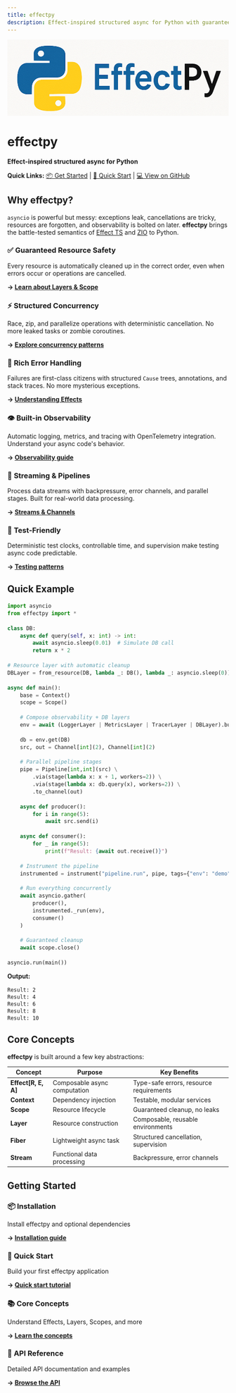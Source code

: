 ```yaml
---
title: effectpy
description: Effect-inspired structured async for Python with guaranteed resource safety, rich error handling, and built-in observability
---
```


![effectpy logo](https://raw.githubusercontent.com/stukennedy/effectpy/main/img/effectpy.png)

# effectpy

**Effect-inspired structured async for Python**

**Quick Links:** [📦 Get Started](installation.md) | [🚀 Quick Start](quickstart.md) | [💻 View on GitHub](https://github.com/stukennedy/effectpy)

## Why effectpy?

`asyncio` is powerful but messy: exceptions leak, cancellations are tricky, resources are forgotten, and observability is bolted on later. **effectpy** brings the battle-tested semantics of [Effect TS](https://effect.website) and [ZIO](https://zio.dev) to Python.

### ✅ **Guaranteed Resource Safety**
Every resource is automatically cleaned up in the correct order, even when errors occur or operations are cancelled.

**→ [Learn about Layers & Scope](concepts/layers_scope.md)**

### ⚡ **Structured Concurrency**  
Race, zip, and parallelize operations with deterministic cancellation. No more leaked tasks or zombie coroutines.

**→ [Explore concurrency patterns](guides/concurrency.md)**

### 🐛 **Rich Error Handling**
Failures are first-class citizens with structured `Cause` trees, annotations, and stack traces. No more mysterious exceptions.

**→ [Understanding Effects](concepts/effects.md)**

### 👁️ **Built-in Observability**
Automatic logging, metrics, and tracing with OpenTelemetry integration. Understand your async code's behavior.

**→ [Observability guide](concepts/observability.md)**

### 🔧 **Streaming & Pipelines**
Process data streams with backpressure, error channels, and parallel stages. Built for real-world data processing.

**→ [Streams & Channels](concepts/streams_channels.md)**

### 🧪 **Test-Friendly**
Deterministic test clocks, controllable time, and supervision make testing async code predictable.

**→ [Testing patterns](guides/concurrency.md#testing-with-testclock)**

## Quick Example

```python title="Scoped DB Pipeline with Observability"
import asyncio
from effectpy import *

class DB:
    async def query(self, x: int) -> int:
        await asyncio.sleep(0.01)  # Simulate DB call
        return x * 2

# Resource layer with automatic cleanup
DBLayer = from_resource(DB, lambda _: DB(), lambda _: asyncio.sleep(0))

async def main():
    base = Context()
    scope = Scope()
    
    # Compose observability + DB layers
    env = await (LoggerLayer | MetricsLayer | TracerLayer | DBLayer).build_scoped(base, scope)
    
    db = env.get(DB)
    src, out = Channel[int](2), Channel[int](2)
    
    # Parallel pipeline stages
    pipe = Pipeline[int,int](src) \
        .via(stage(lambda x: x + 1, workers=2)) \
        .via(stage(lambda x: db.query(x), workers=2)) \
        .to_channel(out)
    
    async def producer():
        for i in range(5):
            await src.send(i)
    
    async def consumer():
        for _ in range(5):
            print(f"Result: {await out.receive()}")
    
    # Instrument the pipeline
    instrumented = instrument("pipeline.run", pipe, tags={"env": "demo"})
    
    # Run everything concurrently
    await asyncio.gather(
        producer(), 
        instrumented._run(env), 
        consumer()
    )
    
    # Guaranteed cleanup
    await scope.close()

asyncio.run(main())
```

**Output:**
```
Result: 2
Result: 4  
Result: 6
Result: 8
Result: 10
```

## Core Concepts

**effectpy** is built around a few key abstractions:

| Concept | Purpose | Key Benefits |
|---------|---------|-------------|
| **Effect[R, E, A]** | Composable async computation | Type-safe errors, resource requirements |
| **Context** | Dependency injection | Testable, modular services |
| **Scope** | Resource lifecycle | Guaranteed cleanup, no leaks |
| **Layer** | Resource construction | Composable, reusable environments |
| **Fiber** | Lightweight async task | Structured cancellation, supervision |
| **Stream** | Functional data processing | Backpressure, error channels |

## Getting Started

### 📦 **Installation**  
Install effectpy and optional dependencies

**→ [Installation guide](installation.md)**

### 🚀 **Quick Start**
Build your first effectpy application  

**→ [Quick start tutorial](quickstart.md)**

### 📚 **Core Concepts**
Understand Effects, Layers, Scopes, and more

**→ [Learn the concepts](concepts/effects.md)**

### 📖 **API Reference**  
Detailed API documentation and examples

**→ [Browse the API](reference/effectpy.md)**
